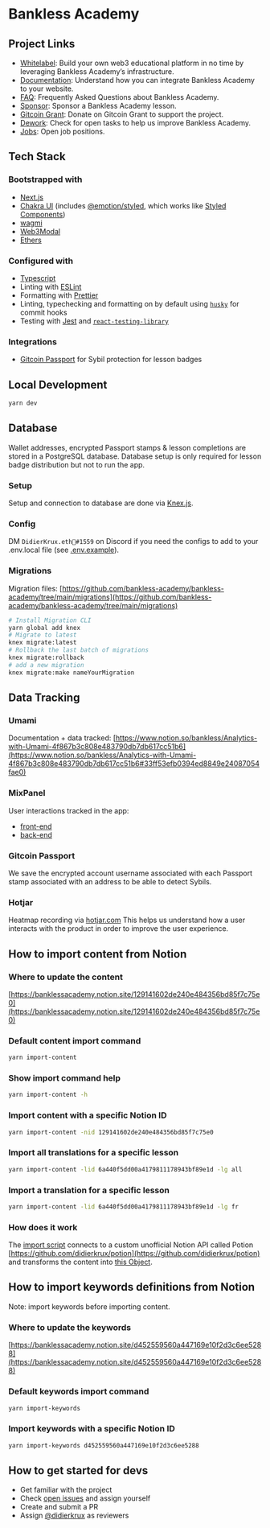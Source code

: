 # Bankless Academy

## Project Links

- [Whitelabel](https://whitelabel.banklessacademy.com/): Build your own web3 educational platform in no time by leveraging Bankless Academy’s infrastructure.
- [Documentation](https://documentation.banklessacademy.com/): Understand how you can integrate Bankless Academy to your website.
- [FAQ](https://app.banklessacademy.com/faq): Frequently Asked Questions about Bankless Academy.
- [Sponsor](https://sponsors.banklessacademy.com/): Sponsor a Bankless Academy lesson.
- [Gitcoin Grant](https://grants.gitcoin.co/): Donate on Gitcoin Grant to support the project.
- [Dework](https://app.dework.xyz/bankless-academy-25331): Check for open tasks to help us improve Bankless Academy.
- [Jobs](https://talent.banklessacademy.com/): Open job positions.

## Tech Stack

### Bootstrapped with

- [Next.js](https://nextjs.org/docs)
- [Chakra UI](https://chakra-ui.com/docs/getting-started) (includes [@emotion/styled](https://emotion.sh/docs/styled), which works like [Styled Components](https://styled-components.com/docs/basics))
- [wagmi](https://github.com/wagmi-dev/wagmi)
- [Web3Modal](https://github.com/WalletConnect/web3modal)
- [Ethers](https://www.npmjs.com/package/ethers)

### Configured with

- [Typescript](https://www.typescriptlang.org/)
- Linting with [ESLint](https://eslint.org/)
- Formatting with [Prettier](https://prettier.io/)
- Linting, typechecking and formatting on by default using [`husky`](https://github.com/typicode/husky) for commit hooks
- Testing with [Jest](https://jestjs.io/) and [`react-testing-library`](https://testing-library.com/docs/react-testing-library/intro)

### Integrations

- [Gitcoin Passport](https://docs.passport.gitcoin.co/) for Sybil protection for lesson badges

## Local Development

```bash
yarn dev
```

## Database

Wallet addresses, encrypted Passport stamps & lesson completions are stored in a PostgreSQL database.
Database setup is only required for lesson badge distribution but not to run the app.

### Setup

Setup and connection to database are done via [Knex.js](https://knexjs.org/#Migrations-CLI).

### Config

DM `DidierKrux.eth🏴#1559` on Discord if you need the configs to add to your .env.local file (see [.env.example](https://github.com/bankless-academy/bankless-academy/blob/main/.env.example)).

### Migrations

Migration files: [https://github.com/bankless-academy/bankless-academy/tree/main/migrations](https://github.com/bankless-academy/bankless-academy/tree/main/migrations)

```bash
# Install Migration CLI
yarn global add knex
# Migrate to latest
knex migrate:latest
# Rollback the last batch of migrations
knex migrate:rollback
# add a new migration
knex migrate:make nameYourMigration
```

## Data Tracking

### Umami

Documentation + data tracked: [https://www.notion.so/bankless/Analytics-with-Umami-4f867b3c808e483790db7db617cc51b6](https://www.notion.so/bankless/Analytics-with-Umami-4f867b3c808e483790db7db617cc51b6#33ff53efb0394ed8849e24087054fae0)

### MixPanel

User interactions tracked in the app:

- [front-end](https://github.com/bankless-academy/bankless-academy/search?q=Mixpanel.track)
- [back-end](https://github.com/bankless-academy/bankless-academy/search?q=trackBE)

### Gitcoin Passport

We save the encrypted account username associated with each Passport stamp associated with an address to be able to detect Sybils.

### Hotjar

Heatmap recording via [hotjar.com](https://hotjar.com)
This helps us understand how a user interacts with the product in order to improve the user experience.

## How to import content from Notion

### Where to update the content

[https://banklessacademy.notion.site/129141602de240e484356bd85f7c75e0](https://banklessacademy.notion.site/129141602de240e484356bd85f7c75e0)

### Default content import command

```bash
yarn import-content
```

### Show import command help

```bash
yarn import-content -h
```

### Import content with a specific Notion ID

```bash
yarn import-content -nid 129141602de240e484356bd85f7c75e0
```

### Import all translations for a specific lesson

```bash
yarn import-content -lid 6a440f5dd00a4179811178943bf89e1d -lg all
```

### Import a translation for a specific lesson

```bash
yarn import-content -lid 6a440f5dd00a4179811178943bf89e1d -lg fr
```

### How does it work

The [import script](https://github.com/bankless-academy/bankless-academy/blob/main/import-content.js) connects to a custom unofficial Notion API called Potion [https://github.com/didierkrux/potion](https://github.com/didierkrux/potion) and transforms the content into [this Object](https://github.com/bankless-academy/bankless-academy/blob/main/src/constants/lessons.ts).

## How to import keywords definitions from Notion

Note: import keywords before importing content.

### Where to update the keywords

[https://banklessacademy.notion.site/d452559560a447169e10f2d3c6ee5288](https://banklessacademy.notion.site/d452559560a447169e10f2d3c6ee5288)

### Default keywords import command

```bash
yarn import-keywords
```

### Import keywords with a specific Notion ID

```bash
yarn import-keywords d452559560a447169e10f2d3c6ee5288
```

## How to get started for devs

- Get familiar with the project
- Check [open issues](https://github.com/bankless-academy/bankless-academy/issues) and assign yourself
- Create and submit a PR
- Assign [@didierkrux](https://github.com/didierkrux) as reviewers
